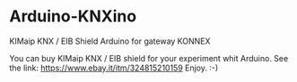# Arduino-KNXino
KIMaip KNX / EIB Shield Arduino for gateway KONNEX

You can buy KIMaip KNX / EIB shield for your experiment whit Arduino. See the link: https://www.ebay.it/itm/324815210159 Enjoy. :-)
